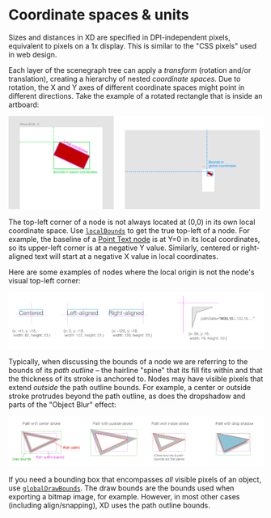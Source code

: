 # Coordinate spaces & units

Sizes and distances in XD are specified in DPI-independent pixels, equivalent to pixels on a 1x display. This is similar to the "CSS
pixels" used in web design.

Each layer of the scenegraph tree can apply a _transform_ (rotation and/or translation), creating a hierarchy of nested _coordinate
spaces_. Due to rotation, the X and Y axes of different coordinate spaces might point in different directions. Take the example of
a rotated rectangle that is inside an artboard:

![diagram of coordinate spaces](../../images/coordSpaces.png)

The top-left corner of a node is not always located at (0,0) in its own local coordinate space. Use [`localBounds`](../scenegraph/#SceneNode-localBounds)
to get the true top-left of a node. For example, the baseline of a [Point Text node](../scenegraph/#Text) is at Y=0 in its local coordinates, so its
upper-left corner is at a negative Y value. Similarly, centered or right-aligned text will start at a negative X value in local coordinates.

Here are some examples of nodes where the local origin is not the node's visual top-left corner:

![examples of localBounds origin](../../images/localOrigin.png)

Typically, when discussing the bounds of a node we are referring to the bounds of its _path outline_ &ndash; the hairline "spine" that its fill
fits within and that the thickness of its stroke is anchored to. Nodes may have visible pixels that extend _outside_ the path outline bounds.
For example, a center or outside stroke protrudes beyond the path outline, as does the dropshadow and parts of the "Object Blur" effect:

![examples of path bounds vs. draw bounds](../../images/pathBounds.png)

If you need a bounding box that encompasses _all_ visible pixels of an object, use [`globalDrawBounds`](../scenegraph/#SceneNode-globalDrawBounds).
The draw bounds are the bounds used when exporting a bitmap image, for example. However, in most other cases (including align/snapping), XD uses the
path outline bounds.